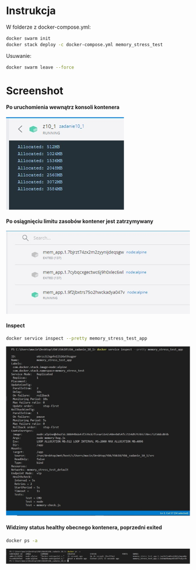 # Instrukcja
W folderze z docker-compose.yml:
```sh
docker swarm init 
docker stack deploy -c docker-compose.yml memory_stress_test 
```
Usuwanie:
```sh
docker swarm leave --force 
``` 
# Screenshot
#### Po uruchomienia wewnątrz konsoli kontenera
![](images/allocated_memory.jpg)
#### Po osiągnięciu limitu zasobów kontener jest zatrzymywany
![](images/containers.jpg)
#### Inspect
```sh
docker service inspect --pretty memory_stress_test_app
```
![](images/service_inspect.jpg)
#### Widzimy status healthy obecnego kontenera, poprzedni exited
```sh
docker ps -a
```
![](images/docker_ps_a.jpg)